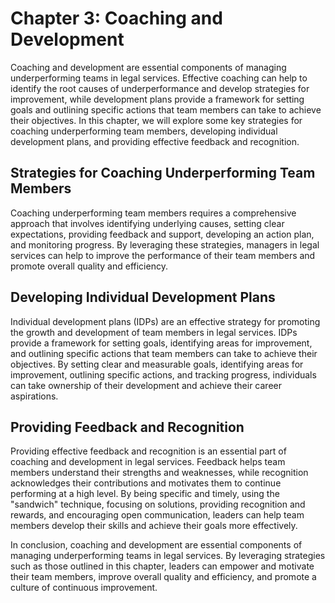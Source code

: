 Chapter 3: Coaching and Development
===================================

Coaching and development are essential components of managing underperforming teams in legal services. Effective coaching can help to identify the root causes of underperformance and develop strategies for improvement, while development plans provide a framework for setting goals and outlining specific actions that team members can take to achieve their objectives. In this chapter, we will explore some key strategies for coaching underperforming team members, developing individual development plans, and providing effective feedback and recognition.

Strategies for Coaching Underperforming Team Members
----------------------------------------------------

Coaching underperforming team members requires a comprehensive approach that involves identifying underlying causes, setting clear expectations, providing feedback and support, developing an action plan, and monitoring progress. By leveraging these strategies, managers in legal services can help to improve the performance of their team members and promote overall quality and efficiency.

Developing Individual Development Plans
---------------------------------------

Individual development plans (IDPs) are an effective strategy for promoting the growth and development of team members in legal services. IDPs provide a framework for setting goals, identifying areas for improvement, and outlining specific actions that team members can take to achieve their objectives. By setting clear and measurable goals, identifying areas for improvement, outlining specific actions, and tracking progress, individuals can take ownership of their development and achieve their career aspirations.

Providing Feedback and Recognition
----------------------------------

Providing effective feedback and recognition is an essential part of coaching and development in legal services. Feedback helps team members understand their strengths and weaknesses, while recognition acknowledges their contributions and motivates them to continue performing at a high level. By being specific and timely, using the "sandwich" technique, focusing on solutions, providing recognition and rewards, and encouraging open communication, leaders can help team members develop their skills and achieve their goals more effectively.

In conclusion, coaching and development are essential components of managing underperforming teams in legal services. By leveraging strategies such as those outlined in this chapter, leaders can empower and motivate their team members, improve overall quality and efficiency, and promote a culture of continuous improvement.


